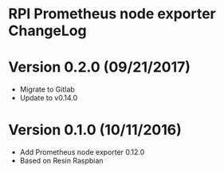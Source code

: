 RPI Prometheus node exporter ChangeLog
=================================

# Version 0.2.0 (09/21/2017)

- Migrate to Gitlab
- Update to v0.14.0

# Version 0.1.0 (10/11/2016)

- Add Prometheus node exporter 0.12.0
- Based on Resin Raspbian
